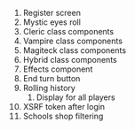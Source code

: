1. Register screen
2. Mystic eyes roll
3. Cleric class components
4. Vampire class components
5.  Magiteck class components
6.  Hybrid class components
7.  Effects component
8.  End turn button
9.  Rolling history
    1.  Display for all players
10. XSRF token after login
11. Schools shop filtering
